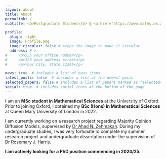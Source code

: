 ```yaml
---
layout: about
title: About
permalink: /
subtitle: <b>Postgraduate Student</b> @ <a href="https://www.maths.ox.ac.uk/">University of Oxford</a>

profile:
  align: right
  image: Profile.png
  image_circular: false # crops the image to make it circular
  address: # > 
#     <p>555 your office number</p> 
#     <p>123 your address street</p> 
#     <p>Your City, State 12345</p> 

news: true  # includes a list of news items
latest_posts: false  # includes a list of the newest posts
selected_papers: false # includes a list of papers marked as "selected={true}"
social: true  # includes social icons at the bottom of the page
---
```


I am an **MSc student in Mathematical Sciences** at the University of Oxford. Prior to joining Oxford, I obtained my **BSc (Hons) in Mathematical Sciences** at Queen Mary University of London in 2022.

I am currently working on a research project regarding Majority Opinion Diffusion Models, supervised by <a href="https://comp.anu.edu.au/people/ahad-zehmakan/">Dr Ahad N. Zehmakan</a>. During my undergraduate studies, I was very fortunate to complete my summer research project and undergraduate dissertation under the supervision of <a href='https://www.ucl.ac.uk/~ucahrh0/'>Dr Rosemary J. Harris</a>.

**I am actively looking for a PhD position commencing in 2024/25.**
